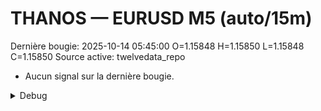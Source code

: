 # THANOS — EURUSD M5 (auto/15m)
Dernière bougie: 2025-10-14 05:45:00  O=1.15848  H=1.15850  L=1.15848  C=1.15850
Source active: twelvedata_repo

- Aucun signal sur la dernière bougie.

<details><summary>Debug</summary>

- TD_API_KEY manquant.

</details>